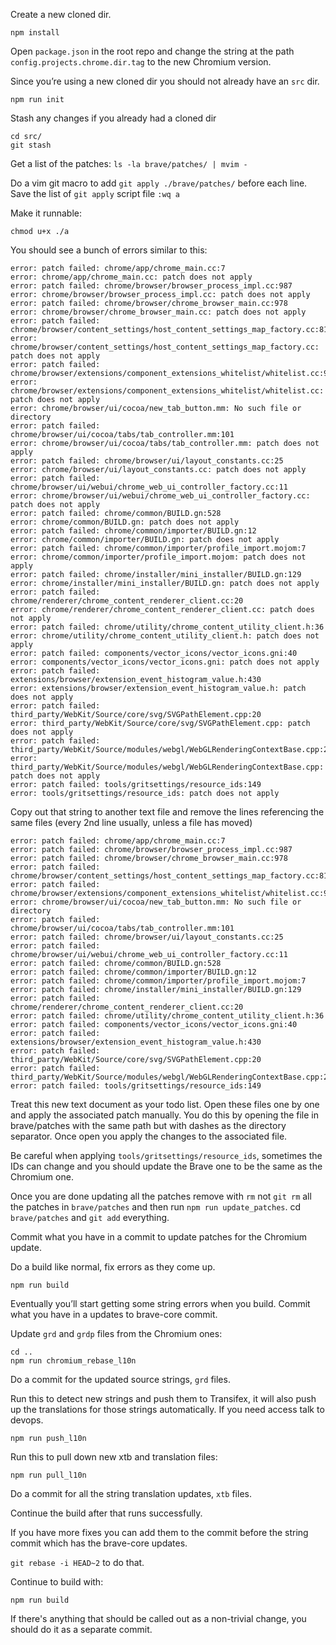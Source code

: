 Create a new cloned dir.

`npm install`

Open `package.json` in the root repo and change the string at the path `config.projects.chrome.dir.tag` to the new Chromium version.

Since you’re using a new cloned dir you should not already have an `src` dir. 

`npm run init`

Stash any changes if you already had a cloned dir

```
cd src/
git stash
```

Get a list of the patches:
`ls -la brave/patches/ | mvim -`

Do a vim git macro to add `git apply ./brave/patches/` before each line.
Save the list of `git apply` script file `:wq a`

Make it runnable:

`chmod u+x ./a`

You should see a bunch of errors similar to this:

```
error: patch failed: chrome/app/chrome_main.cc:7
error: chrome/app/chrome_main.cc: patch does not apply
error: patch failed: chrome/browser/browser_process_impl.cc:987
error: chrome/browser/browser_process_impl.cc: patch does not apply
error: patch failed: chrome/browser/chrome_browser_main.cc:978
error: chrome/browser/chrome_browser_main.cc: patch does not apply
error: patch failed: chrome/browser/content_settings/host_content_settings_map_factory.cc:81
error: chrome/browser/content_settings/host_content_settings_map_factory.cc: patch does not apply
error: patch failed: chrome/browser/extensions/component_extensions_whitelist/whitelist.cc:9
error: chrome/browser/extensions/component_extensions_whitelist/whitelist.cc: patch does not apply
error: chrome/browser/ui/cocoa/new_tab_button.mm: No such file or directory
error: patch failed: chrome/browser/ui/cocoa/tabs/tab_controller.mm:101
error: chrome/browser/ui/cocoa/tabs/tab_controller.mm: patch does not apply
error: patch failed: chrome/browser/ui/layout_constants.cc:25
error: chrome/browser/ui/layout_constants.cc: patch does not apply
error: patch failed: chrome/browser/ui/webui/chrome_web_ui_controller_factory.cc:11
error: chrome/browser/ui/webui/chrome_web_ui_controller_factory.cc: patch does not apply
error: patch failed: chrome/common/BUILD.gn:528
error: chrome/common/BUILD.gn: patch does not apply
error: patch failed: chrome/common/importer/BUILD.gn:12
error: chrome/common/importer/BUILD.gn: patch does not apply
error: patch failed: chrome/common/importer/profile_import.mojom:7
error: chrome/common/importer/profile_import.mojom: patch does not apply
error: patch failed: chrome/installer/mini_installer/BUILD.gn:129
error: chrome/installer/mini_installer/BUILD.gn: patch does not apply
error: patch failed: chrome/renderer/chrome_content_renderer_client.cc:20
error: chrome/renderer/chrome_content_renderer_client.cc: patch does not apply
error: patch failed: chrome/utility/chrome_content_utility_client.h:36
error: chrome/utility/chrome_content_utility_client.h: patch does not apply
error: patch failed: components/vector_icons/vector_icons.gni:40
error: components/vector_icons/vector_icons.gni: patch does not apply
error: patch failed: extensions/browser/extension_event_histogram_value.h:430
error: extensions/browser/extension_event_histogram_value.h: patch does not apply
error: patch failed: third_party/WebKit/Source/core/svg/SVGPathElement.cpp:20
error: third_party/WebKit/Source/core/svg/SVGPathElement.cpp: patch does not apply
error: patch failed: third_party/WebKit/Source/modules/webgl/WebGLRenderingContextBase.cpp:2688
error: third_party/WebKit/Source/modules/webgl/WebGLRenderingContextBase.cpp: patch does not apply
error: patch failed: tools/gritsettings/resource_ids:149
error: tools/gritsettings/resource_ids: patch does not apply
```

Copy out that string to another text file and remove the lines referencing the same files (every 2nd line usually, unless a file has moved)

```
error: patch failed: chrome/app/chrome_main.cc:7
error: patch failed: chrome/browser/browser_process_impl.cc:987
error: patch failed: chrome/browser/chrome_browser_main.cc:978
error: patch failed: chrome/browser/content_settings/host_content_settings_map_factory.cc:81
error: patch failed: chrome/browser/extensions/component_extensions_whitelist/whitelist.cc:9
error: chrome/browser/ui/cocoa/new_tab_button.mm: No such file or directory
error: patch failed: chrome/browser/ui/cocoa/tabs/tab_controller.mm:101
error: patch failed: chrome/browser/ui/layout_constants.cc:25
error: patch failed: chrome/browser/ui/webui/chrome_web_ui_controller_factory.cc:11
error: patch failed: chrome/common/BUILD.gn:528
error: patch failed: chrome/common/importer/BUILD.gn:12
error: patch failed: chrome/common/importer/profile_import.mojom:7
error: patch failed: chrome/installer/mini_installer/BUILD.gn:129
error: patch failed: chrome/renderer/chrome_content_renderer_client.cc:20
error: patch failed: chrome/utility/chrome_content_utility_client.h:36
error: patch failed: components/vector_icons/vector_icons.gni:40
error: patch failed: extensions/browser/extension_event_histogram_value.h:430
error: patch failed: third_party/WebKit/Source/core/svg/SVGPathElement.cpp:20
error: patch failed: third_party/WebKit/Source/modules/webgl/WebGLRenderingContextBase.cpp:2688
error: patch failed: tools/gritsettings/resource_ids:149
```

Treat this new text document as your todo list.
Open these files one by one and apply the associated patch manually. 
You do this by opening the file in brave/patches with the same path but with dashes as the directory separator.
Once open you apply the changes to the associated file.

Be careful when applying `tools/gritsettings/resource_ids`, sometimes the IDs can change and you should update the Brave one to be the same as the Chromium one.

Once you are done updating all the patches remove with `rm` not `git rm` all the patches in `brave/patches` and then run `npm run update_patches`.  cd `brave/patches` and `git add` everything.

Commit what you have in a commit to update patches for the Chromium update.

Do a build like normal, fix errors as they come up.

`npm run build`

Eventually you’ll start getting some string errors when you build.
Commit what you have in a updates to brave-core commit.

Update `grd` and `grdp` files from the Chromium ones:

```
cd ..
npm run chromium_rebase_l10n
```

Do a commit for the updated source strings, `grd` files.

Run this to detect new strings and push them to Transifex, it will also push up the translations for those strings automatically.
If you need access talk to devops.

```
npm run push_l10n
```

Run this to pull down new xtb and translation files:

`npm run pull_l10n`

Do a commit for all the string translation updates, `xtb` files.

Continue the build after that runs successfully.


If you have more fixes you can add them to the commit before the string commit which has the brave-core updates.

`git rebase -i HEAD~2` to do that.

Continue to build with:

`npm run build`

If there's anything that should be called out as a non-trivial change, you should do it as a separate commit.

